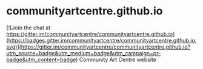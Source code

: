 # communityartcentre.github.io

[![Join the chat at https://gitter.im/communityartcentre/communityartcentre.github.io](https://badges.gitter.im/communityartcentre/communityartcentre.github.io.svg)](https://gitter.im/communityartcentre/communityartcentre.github.io?utm_source=badge&utm_medium=badge&utm_campaign=pr-badge&utm_content=badge)
Community Art Centre website
